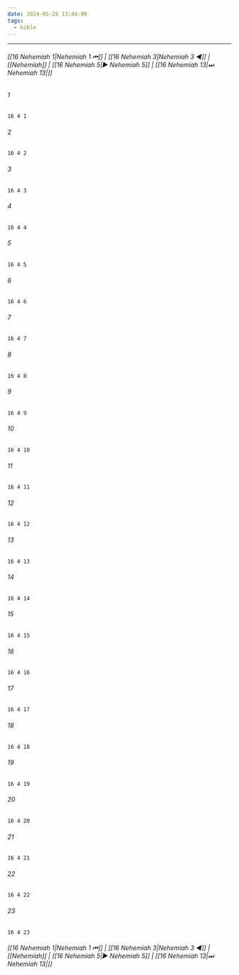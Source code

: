 ```yaml
---
date: 2024-05-28 13:44:00
tags:
  - bible
---
```

___

###### [[16 Nehemiah 1|Nehemiah 1 ⏮]] | [[16 Nehemiah 3|Nehemiah 3 ◀]] | [[Nehemiah]] | [[16 Nehemiah 5|▶ Nehemiah 5]] | [[16 Nehemiah 13|⏭ Nehemiah 13|]]

###### 1
``` verse
16 4 1 
```
###### 2
``` verse
16 4 2 
```
###### 3
``` verse
16 4 3 
```
###### 4
``` verse
16 4 4 
```
###### 5
``` verse
16 4 5 
```
###### 6
``` verse
16 4 6 
```
###### 7
``` verse
16 4 7 
```
###### 8
``` verse
16 4 8 
```
###### 9
``` verse
16 4 9 
```
###### 10
``` verse
16 4 10 
```
###### 11
``` verse
16 4 11 
```
###### 12
``` verse
16 4 12 
```
###### 13
``` verse
16 4 13 
```
###### 14
``` verse
16 4 14 
```
###### 15
``` verse
16 4 15 
```
###### 16
``` verse
16 4 16 
```
###### 17
``` verse
16 4 17 
```
###### 18
``` verse
16 4 18 
```
###### 19
``` verse
16 4 19 
```
###### 20
``` verse
16 4 20 
```
###### 21
``` verse
16 4 21 
```
###### 22
``` verse
16 4 22 
```
###### 23
``` verse
16 4 23 
```

###### [[16 Nehemiah 1|Nehemiah 1 ⏮]] | [[16 Nehemiah 3|Nehemiah 3 ◀]] | [[Nehemiah]] | [[16 Nehemiah 5|▶ Nehemiah 5]] | [[16 Nehemiah 13|⏭ Nehemiah 13|]]

